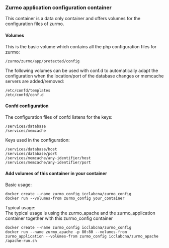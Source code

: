 ### Zurmo application configuration container
This container is a data only container and offers volumes for the configuration files of zurmo.

#### Volumes
This is the basic volume which contains all the php configuration files for zurmo:

```
/zurmo/zurmo/app/protected/config
```

The following volumes can be used with conf.d to automatically adapt the configuration when the location/port of the database
changes or memcache servers are added/removed:

```
/etc/confd/templates
/etc/confd/conf.d
```

#### Confd configuration
The configuration files of confd listens for the keys:  
```
/services/database
/services/memcache
```

Keys used in the configuration:  
```
/services/database/host
/services/database/port
/services/memcache/any-identifier/host
/services/memcache/any-identifier/port
```

#### Add volumes of this container in your container
Basic usage:  
```
docker create --name zurmo_config icclabcna/zurmo_config
docker run --volumes-from zurmo_config your_container
```

Typical usage:  
The typical usage is using the zurmo_apache and the zurmo_application container together with this zurmo_config container  
```
docker create --name zurmo_config icclabcna/zurmo_config
docker run --name zurmo_apache -p 80:80 --volumes-from zurmo_application --volumes-from zurmo_config icclabcna/zurmo_apache /apache-run.sh
```